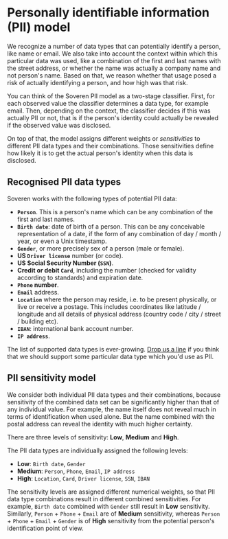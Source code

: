 # Personally identifiable information (PII) model

We recognize a number of data types that can potentially identify a person, like name or email. We also take into account the context within which this particular data was used, like a combination of the first and last names with the street address, or whether the name was actually a company name and not person's name. Based on that, we reason whether that usage posed a risk of actually identifying a person, and how high was that risk.

You can think of the Soveren PII model as a two-stage classifier. First, for each observed value the classifier determines a data type, for example email. Then, depending on the context, the classifier decides if this was actually PII or not, that is if the person's identity could actually be revealed if the observed value was disclosed.

On top of that, the model assigns different weights or _sensitivities_ to different PII data types and their combinations. Those sensitivities define how likely it is to get the actual person's identity when this data is disclosed.

## Recognised PII data types

Soveren works with the following types of potential PII data:

  * **`Person`**. This is a person's name which can be any combination of the first and last names.
  * **`Birth date`**: date of birth of a person. This can be any conceivable representation of a date, if the form of any combination of day / month / year, or even a Unix timestamp.
  * **`Gender`**, or more precisely sex of a person (male or female).
  * **US `Driver license`** number (or code).
  * **US Social Security Number (`SSN`)**.
  * **Credit or debit `Card`**, including the number (checked for validity according to standards) and expiration date.
  * **`Phone` number**.
  * **`Email`** address.
  * **`Location`** where the person may reside, i.e. to be present physically, or live or receive a postage. This includes coordinates like latitude / longitude and all details of physical address (country code / city / street / building etc).
  * **`IBAN`**: international bank account number.
  * **`IP address`**.

 The list of supported data types is ever-growing. [Drop us a line](mailto:support@soveren.io) if you think that we should support some particular data type which you'd use as PII. 

## PII sensitivity model

We consider both individual PII data types and their combinations, because sensitivity of the combined data set can be significantly higher than that of any individual value. For example, the name itself does not reveal much in terms of identification when used alone. But the name combined with the postal address can reveal the identity with much higher certainty.

There are three levels of sensitivity: **Low**, **Medium** and **High**.

The PII data types are individually assigned the following levels:

* **Low**: `Birth date`, `Gender`
* **Medium**: `Person`, `Phone`, `Email`, `IP address`
* **High**: `Location`, `Card`, `Driver license`, `SSN`, `IBAN`

The sensitivity levels are assigned different numerical weights, so that PII data type combinations result in different combined sensitivities. For example, `Birth date` combined with `Gender` still result in **Low** sensitivity. Similarly, `Person` + `Phone` + `Email` are of **Medium** sensitivity, whereas `Person` + `Phone` + `Email` + `Gender` is of **High** sensitivity from the potential person's identification point of view.
